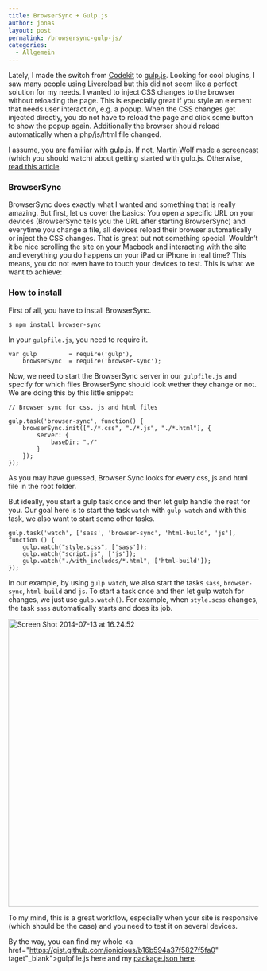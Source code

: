 ```yaml
---
title: BrowserSync + Gulp.js
author: jonas
layout: post
permalink: /browsersync-gulp-js/
categories:
  - Allgemein
---
```

Lately, I made the switch from <a href="https://incident57.com/codekit/" target="_blank">Codekit</a> to <a href="http://gulpjs.com" target="_blank">gulp.js</a>. Looking for cool plugins, I saw many people using <a href="https://github.com/vohof/gulp-livereload" target="_blank">Livereload</a> but this did not seem like a perfect solution for my needs. I wanted to inject CSS changes to the browser without reloading the page. This is especially great if you style an element that needs user interaction, e.g. a popup. When the CSS changes get injected directly, you do not have to reload the page and click some button to show the popup again. Additionally the browser should reload automatically when a php/js/html file changed.

I assume, you are familiar with gulp.js. If not, <a href="http://martinwolf.org" target="_blank">Martin Wolf</a> made a <a href="https://www.youtube.com/watch?v=7eoaqbEZ7G0" target="_blank">screencast</a> (which you should watch) about getting started with gulp.js. Otherwise, <a href="http://markgoodyear.com/2014/01/getting-started-with-gulp/" target="_blank">read this article</a>.

### BrowserSync

BrowserSync does exactly what I wanted and something that is really amazing. But first, let us cover the basics: You open a specific URL on your devices (BrowserSync tells you the URL after starting BrowserSync) and everytime you change a file, all devices reload their browser automatically or inject the CSS changes. That is great but not something special. Wouldn&#8217;t it be nice scrolling the site on your Macbook and interacting with the site and everything you do happens on your iPad or iPhone in real time? This means, you do not even have to touch your devices to test. This is what we want to achieve:



### How to install

First of all, you have to install BrowserSync.

<pre><code class=" language-javascript">$ npm install browser-sync
</code></pre>

In your `gulpfile.js`, you need to require it.

<pre><code class=" language-javascript">var gulp         = require('gulp'),
    browserSync  = require('browser-sync');
</code></pre>

Now, we need to start the BrowserSync server in our `gulpfile.js` and specify for which files BrowserSync should look wether they change or not. We are doing this by this little snippet:

<pre><code class=" language-javascript">// Browser sync for css, js and html files

gulp.task('browser-sync', function() {  
    browserSync.init(["./*.css", "./*.js", "./*.html"], {
        server: {
            baseDir: "./"
        }
    });
});
</code></pre>

As you may have guessed, Browser Sync looks for every css, js and html file in the root folder.

But ideally, you start a gulp task once and then let gulp handle the rest for you. Our goal here is to start the task `watch` with `gulp watch` and with this task, we also want to start some other tasks.

<pre><code class=" language-javascript">gulp.task('watch', ['sass', 'browser-sync', 'html-build', 'js'], function () {  
    gulp.watch("style.scss", ['sass']);
    gulp.watch("script.js", ['js']);
    gulp.watch("./with_includes/*.html", ['html-build']);
});
</code></pre>

In our example, by using `gulp watch`, we also start the tasks `sass`, `browser-sync`, `html-build` and `js`. To start a task once and then let gulp watch for changes, we just use `gulp.watch()`. For example, when `style.scss` changes, the task `sass` automatically starts and does its job.

<img data-responsive="199" src="http://jonas.re/wp-content/uploads/2014/07/Screen-Shot-2014-07-13-at-16.24.52.png" alt="Screen Shot 2014-07-13 at 16.24.52" width="706" height="578" class="alignnone size-full wp-image-199" />

To my mind, this is a great workflow, especially when your site is responsive (which should be the case) and you need to test it on several devices.

By the way, you can find my whole <a href="https://gist.github.com/jonicious/b16b594a37f5827f5fa0" taget"_blank">gulpfile.js here</a> and my <a href="https://gist.github.com/jonicious/cfa3a37edb3e5735fc02" target="_blank">package.json here</a>.